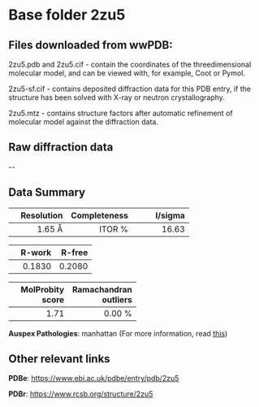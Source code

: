 # Base folder 2zu5

## Files downloaded from wwPDB:

2zu5.pdb and 2zu5.cif - contain the coordinates of the threedimensional molecular model, and can be viewed with, for example, Coot or Pymol.

2zu5-sf.cif - contains deposited diffraction data for this PDB entry, if the structure has been solved with X-ray or neutron crystallography.

2zu5.mtz - contains structure factors after automatic refinement of molecular model against the diffraction data.

## Raw diffraction data

--<br> 

## Data Summary
|   | Resolution | Completeness| I/sigma |
|---|-------------:|----------------:|--------------:|
|   |1.65 Å|ITOR  %|<img width=50/>16.63|

|   | **R-work**| **R-free**   
|---|-------------:|----------------:|           
||  0.1830|  0.2080|

|   |**MolProbity<br>score**| **Ramachandran<br>outliers** 
|---|-------------:|----------------:|
||  1.71|  0.00 %|

**Auspex Pathologies**: manhattan (For more information, read [this](https://github.com/thorn-lab/coronavirus_structural_task_force/blob/master/pdb/3c_like_proteinase/SARS-CoV/2zu5/validation/auspex/2zu5_auspex_comments.txt))

 



## Other relevant links 
**PDBe**:  https://www.ebi.ac.uk/pdbe/entry/pdb/2zu5
 
**PDBr**: https://www.rcsb.org/structure/2zu5 

